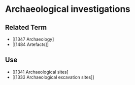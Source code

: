 # Archaeological investigations  

## Related Term

- [[1347 Archaeology]
- [[1484 Artefacts]]  

## Use

- [[1341 Archaeological sites]
- [[1333 Archaeological excavation sites]]  

